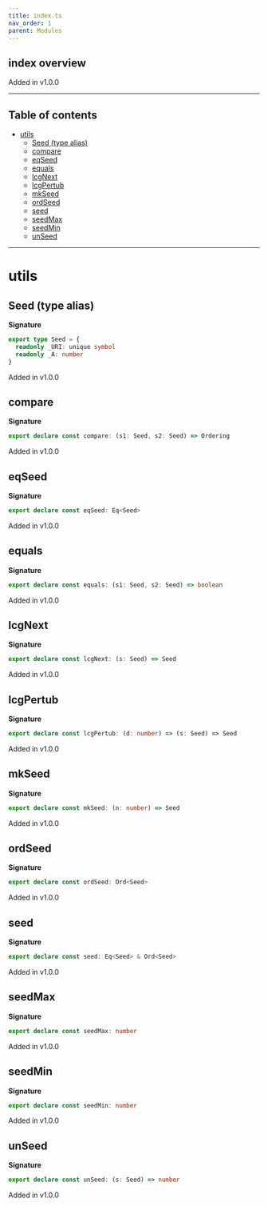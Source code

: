 ```yaml
---
title: index.ts
nav_order: 1
parent: Modules
---
```


## index overview

Added in v1.0.0

---

<h2 class="text-delta">Table of contents</h2>

- [utils](#utils)
  - [Seed (type alias)](#seed-type-alias)
  - [compare](#compare)
  - [eqSeed](#eqseed)
  - [equals](#equals)
  - [lcgNext](#lcgnext)
  - [lcgPertub](#lcgpertub)
  - [mkSeed](#mkseed)
  - [ordSeed](#ordseed)
  - [seed](#seed)
  - [seedMax](#seedmax)
  - [seedMin](#seedmin)
  - [unSeed](#unseed)

---

# utils

## Seed (type alias)

**Signature**

```ts
export type Seed = {
  readonly _URI: unique symbol
  readonly _A: number
}
```

Added in v1.0.0

## compare

**Signature**

```ts
export declare const compare: (s1: Seed, s2: Seed) => Ordering
```

Added in v1.0.0

## eqSeed

**Signature**

```ts
export declare const eqSeed: Eq<Seed>
```

Added in v1.0.0

## equals

**Signature**

```ts
export declare const equals: (s1: Seed, s2: Seed) => boolean
```

Added in v1.0.0

## lcgNext

**Signature**

```ts
export declare const lcgNext: (s: Seed) => Seed
```

Added in v1.0.0

## lcgPertub

**Signature**

```ts
export declare const lcgPertub: (d: number) => (s: Seed) => Seed
```

Added in v1.0.0

## mkSeed

**Signature**

```ts
export declare const mkSeed: (n: number) => Seed
```

Added in v1.0.0

## ordSeed

**Signature**

```ts
export declare const ordSeed: Ord<Seed>
```

Added in v1.0.0

## seed

**Signature**

```ts
export declare const seed: Eq<Seed> & Ord<Seed>
```

Added in v1.0.0

## seedMax

**Signature**

```ts
export declare const seedMax: number
```

Added in v1.0.0

## seedMin

**Signature**

```ts
export declare const seedMin: number
```

Added in v1.0.0

## unSeed

**Signature**

```ts
export declare const unSeed: (s: Seed) => number
```

Added in v1.0.0
